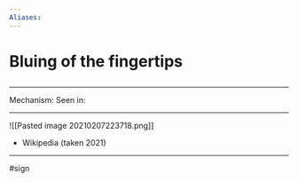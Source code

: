 ```yaml
---
Aliases:
---
```

# Bluing of the fingertips
##
###

---
Mechanism:
Seen in: 

---
![[Pasted image 20210207223718.png]]
- Wikipedia (taken 2021)

---
#sign 